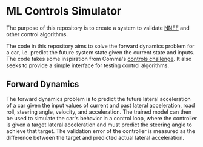 # ML Controls Simulator

The purpose of this repository is to create a system to validate [NNFF](https://github.com/nworb-cire/NNFF) and other control algorithms.

The code in this repository aims to solve the forward dynamics problem for a car, i.e. predict the future system state given the current state and inputs. The code takes some inspiration from Comma's [controls challenge](https://github.com/commaai/controls_challenge). It also seeks to provide a simple interface for testing control algorithms.

## Forward Dynamics

The forward dynamics problem is to predict the future lateral acceleration of a car given the input values of current and past lateral acceleration, road roll, steering angle, velocity, and acceleration. The trained model can then be used to simulate the car's behavior in a control loop, where the controller is given a target lateral acceleration and must predict the steering angle to achieve that target. The validation error of the controller is measured as the difference between the target and predicted actual lateral acceleration.
